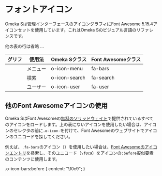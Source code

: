 # フォントアイコン

Omeka Sは管理インターフェースのアイコングラフィにFont Awesome 5.15.4アイコンセットを使用しています。これはOmeka Sのビジュアル言語のリファレンスです。

<table id="iconfonts">
  <thead>
    <tr>
      <th>グリフ</th>
      <th>使用法</th>
      <th>Omeka Sクラス</th>
      <th>Font Awesomeクラス</th>
    </tr>
  </thead>
  <tbody>
  </tbody>
    <tr>
      <td><span class="o-icon-menu" aria-role="icon" aria-labelledby="o-icon-menu"></span></td>
      <td id="o-icon-menu">メニュー</td>
      <td>o-icon-menu</td>
      <td>fa-bars</td>
    </tr>
    <tr>
      <td><span class="o-icon-search" aria-role="icon" aria-labelledby="o-icon-search"></span></td>
      <td id="o-icon-search">検索</td>
      <td>o-icon-search</td>
      <td>fa-search</td>
    </tr>
    <tr>
      <td><span class="o-icon-user" aria-role="icon" aria-labelledby="o-icon-user"></span></td>
      <td id="o-icon-user">ユーザー</td>
      <td>o-icon-user</td>
      <td>fa-user</td>
    </tr>
    他の表の行は省略 ...
</table>

## 他のFont Awesomeアイコンの使用

Omeka SはFont Awesomeの[無料のソリッドウェイト](https://fontawesome.com/v5.15/icons?d=gallery&p=2&s=solid&m=free)で提供されているすべてのアイコンをロードします。上の表にないアイコンを使用したい場合は、アイコンのセレクタの前に`.o-icon-`を付けて、Font Awesomeのウェブサイトでアイコンのユニコードを探してください。

例えば、`.fa-bars`のアイコン（<span class="o-icon-bars" role="icon" aria-label=".fa-barsアイコン"></span>）を使用したい場合は、[Font Awesomeのアイコンエントリ](https://fontawesome.com/v5.15/icons/bars?style=solid)を検索し、そのユニコード（`\f0c9`）をアイコンの`:before`擬似要素のコンテンツに使用します。

.o-icon-bars:before {
    content: "\f0c9";
}